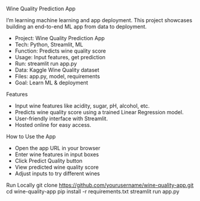 Wine Quality Prediction App

I’m learning machine learning and app deployment. This project showcases building an end-to-end ML app from data to deployment.

- Project: Wine Quality Prediction App
- Tech: Python, Streamlit, ML
- Function: Predicts wine quality score
- Usage: Input features, get prediction
- Run: streamlit run app.py
- Data: Kaggle Wine Quality dataset
- Files: app.py, model, requirements
- Goal: Learn ML & deployment

Features
- Input wine features like acidity, sugar, pH, alcohol, etc.  
- Predicts wine quality score using a trained Linear Regression model.  
- User-friendly interface with Streamlit.  
- Hosted online for easy access.

How to Use the App
- Open the app URL in your browser
- Enter wine features in input boxes
- Click Predict Quality button
- View predicted wine quality score
- Adjust inputs to try different wines

Run Locally
git clone https://github.com/yourusername/wine-quality-app.git
cd wine-quality-app
pip install -r requirements.txt
streamlit run app.py
